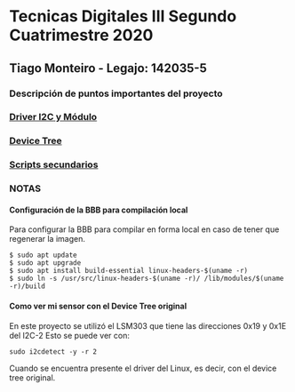 # Tecnicas Digitales III Segundo Cuatrimestre 2020
	
## Tiago Monteiro - Legajo: 142035-5

### Descripción de puntos importantes del proyecto

### [Driver I2C y Módulo](/02_cuat/Readme_docs/driver.md)

### [Device Tree](/02_cuat/Readme_docs/device_tree.md)

### [Scripts secundarios](/02_cuat/Readme_docs/my_scripts.md)

### NOTAS
#### Configuración de la BBB para compilación local
Para configurar la BBB para compilar en forma local en caso de tener que regenerar la imagen.

    $ sudo apt update
    $ sudo apt upgrade
    $ sudo apt install build-essential linux-headers-$(uname -r)
    $ sudo ln -s /usr/src/linux-headers-$(uname -r)/ /lib/modules/$(uname -r)/build

#### Como ver mi sensor con el Device Tree original
En este proyecto se utilizó el LSM303 que tiene las direcciones 0x19 y 0x1E del I2C-2
Esto se puede ver con:

    sudo i2cdetect -y -r 2

Cuando se encuentra presente el driver del Linux, es decir, con el device tree original.
